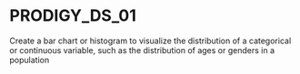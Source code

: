 # PRODIGY_DS_01
 Create a bar chart or histogram to visualize the distribution of a categorical or continuous variable, such as the distribution of ages or genders in a population
